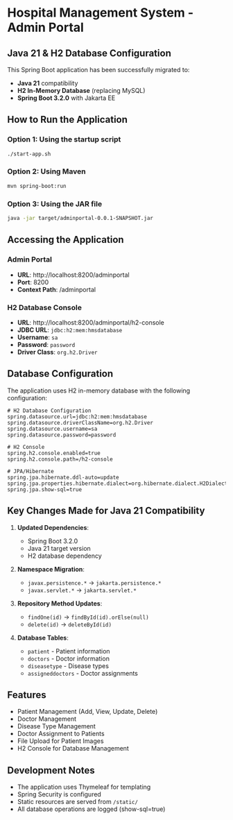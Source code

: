 # Hospital Management System - Admin Portal

## Java 21 & H2 Database Configuration

This Spring Boot application has been successfully migrated to:
- **Java 21** compatibility
- **H2 In-Memory Database** (replacing MySQL)
- **Spring Boot 3.2.0** with Jakarta EE

## How to Run the Application

### Option 1: Using the startup script
```bash
./start-app.sh
```

### Option 2: Using Maven
```bash
mvn spring-boot:run
```

### Option 3: Using the JAR file
```bash
java -jar target/adminportal-0.0.1-SNAPSHOT.jar
```

## Accessing the Application

### Admin Portal
- **URL**: http://localhost:8200/adminportal
- **Port**: 8200
- **Context Path**: /adminportal

### H2 Database Console
- **URL**: http://localhost:8200/adminportal/h2-console
- **JDBC URL**: `jdbc:h2:mem:hmsdatabase`
- **Username**: `sa`
- **Password**: `password`
- **Driver Class**: `org.h2.Driver`

## Database Configuration

The application uses H2 in-memory database with the following configuration:

```properties
# H2 Database Configuration
spring.datasource.url=jdbc:h2:mem:hmsdatabase
spring.datasource.driverClassName=org.h2.Driver
spring.datasource.username=sa
spring.datasource.password=password

# H2 Console
spring.h2.console.enabled=true
spring.h2.console.path=/h2-console

# JPA/Hibernate
spring.jpa.hibernate.ddl-auto=update
spring.jpa.properties.hibernate.dialect=org.hibernate.dialect.H2Dialect
spring.jpa.show-sql=true
```

## Key Changes Made for Java 21 Compatibility

1. **Updated Dependencies**:
   - Spring Boot 3.2.0
   - Java 21 target version
   - H2 database dependency

2. **Namespace Migration**:
   - `javax.persistence.*` → `jakarta.persistence.*`
   - `javax.servlet.*` → `jakarta.servlet.*`

3. **Repository Method Updates**:
   - `findOne(id)` → `findById(id).orElse(null)`
   - `delete(id)` → `deleteById(id)`

4. **Database Tables**:
   - `patient` - Patient information
   - `doctors` - Doctor information  
   - `diseasetype` - Disease types
   - `assigneddoctors` - Doctor assignments

## Features

- Patient Management (Add, View, Update, Delete)
- Doctor Management
- Disease Type Management
- Doctor Assignment to Patients
- File Upload for Patient Images
- H2 Console for Database Management

## Development Notes

- The application uses Thymeleaf for templating
- Spring Security is configured
- Static resources are served from `/static/`
- All database operations are logged (show-sql=true)
